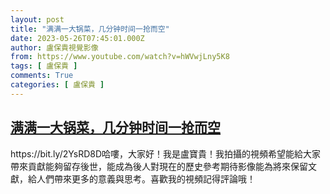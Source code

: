 ```yaml
---
layout: post
title: "满满一大锅菜，几分钟时间一抢而空"
date: 2023-05-26T07:45:01.000Z
author: 盧保貴視覺影像
from: https://www.youtube.com/watch?v=hWVwjLny5K8
tags: [ 盧保貴 ]
comments: True
categories: [ 盧保貴 ]
---
```

<!--1685087101000-->
[满满一大锅菜，几分钟时间一抢而空](https://www.youtube.com/watch?v=hWVwjLny5K8)
------

<div>
https://bit.ly/2YsRD8D哈嘍，大家好！我是盧寶貴！我拍攝的視頻希望能給大家帶來貢獻能夠留存後世，能成為後人對現在的歷史參考期待影像能為將來保留文獻，給人們帶來更多的意義與思考。喜歡我的視頻記得評論哦！
</div>

